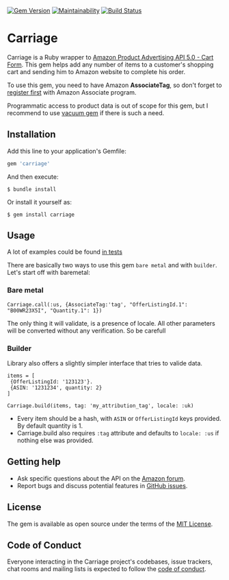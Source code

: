 [![Gem Version](https://badge.fury.io/rb/carriage.svg)](https://badge.fury.io/rb/carriage)
[![Maintainability](https://api.codeclimate.com/v1/badges/79ddcbeb02fe9447cd0d/maintainability)](https://codeclimate.com/github/skatkov/carriage/maintainability)
[![Build Status](https://travis-ci.org/skatkov/carriage.svg?branch=master)](https://travis-ci.org/skatkov/carriage)

# Carriage
Carriage is a Ruby wrapper to [Amazon Product Advertising API 5.0 - Cart Form](https://webservices.amazon.com/paapi5/documentation/add-to-cart-form.html). This gem helps add any number of items to a customer's shopping cart and sending him to Amazon website to complete his order. 

To use this gem, you need to have Amazon **AssociateTag**, so don't forget to [register first](https://webservices.amazon.com/paapi5/documentation/register-for-pa-api.html) with Amazon Associate program.

Programmatic access to product data is out of scope for this gem, but I recommend to use [vacuum gem](https://github.com/hakanensari/vacuum) if there is such a need.

## Installation

Add this line to your application's Gemfile:

```ruby
gem 'carriage'
```

And then execute:

    $ bundle install

Or install it yourself as:

    $ gem install carriage

## Usage

A lot of examples could be found [in tests](https://github.com/skatkov/carriage/blob/master/test/carriage_test.rb)

There are basically two ways to use this gem `bare metal` and with `builder`. Let's start off with baremetal:

### Bare metal
```
Carriage.call(:us, {AssociateTag:'tag', "OfferListingId.1": "B00WR23X5I", "Quantity.1": 1})
```
The only thing it will validate, is a presence of locale. All other parameters will be converted without any verification. So be carefull

### Builder
Library also offers a slightly simpler interface that tries to valide data.

```
items = [
 {OfferListingId: '123123'}.
 {ASIN: '1231234', quantity: 2}
]

Carriage.build(items, tag: 'my_attribution_tag', locale: :uk)
```
* Every item should be a hash, with `ASIN` or `OfferListingId` keys provided. By default quantity is 1.
* Carriage.build also requires `:tag` attribute and defaults to `locale: :us` if nothing else was provided.

## Getting help

* Ask specific questions about the API on the [Amazon forum](https://forums.aws.amazon.com/forum.jspa?forumID=9).
* Report bugs and discuss potential features in [GitHub issues](https://github.com/skatkov/carriage/issues).


## License

The gem is available as open source under the terms of the [MIT License](https://opensource.org/licenses/MIT).

## Code of Conduct

Everyone interacting in the Carriage project's codebases, issue trackers, chat rooms and mailing lists is expected to follow the [code of conduct](https://github.com/skatkov/carriage/blob/master/CODE_OF_CONDUCT.md).
